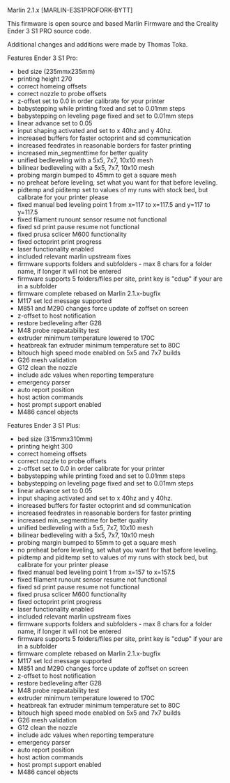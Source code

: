 Marlin 2.1.x [MARLIN-E3S1PROFORK-BYTT]

This firmware is open source and based Marlin Firmware and the Creality Ender 3 S1 PRO source code.

Additional changes and additions were made by Thomas Toka.

Features Ender 3 S1 Pro:

- bed size (235mmx235mm)
- printing height 270
- correct homeing offsets
- correct nozzle to probe offsets
- z-offset set to 0.0 in order calibrate for your printer
- babystepping while printing fixed and set to 0.01mm steps
- babystepping on leveling page fixed and set to 0.01mm steps
- linear advance set to 0.05
- input shaping activated and set to x 40hz and y 40hz.
- increased buffers for faster octoprint and sd communication
- increased feedrates in reasonable borders for faster printing
- increased min_segmenttime for better quality
- unified bedleveling with a 5x5, 7x7, 10x10 mesh
- bilinear bedleveling with a 5x5, 7x7, 10x10 mesh
- probing margin bumped to 45mm to get a square mesh
- no preheat before leveling, set what you want for that before leveling.
- pidtemp and piditemp set to values of my runs with stock bed, but calibrate for your printer please
- fixed manual bed leveling point 1 from x=117 to x=117.5 and y=117 to y=117.5
- fixed filament runount sensor resume not functional
- fixed sd print pause resume not functional
- fixed prusa sclicer M600 functionality
- fixed octoprint print progress
- laser functionality enabled
- included relevant marlin upstream fixes
- firmware supports folders and subfolders - max 8 chars for a folder name, if longer it will not be entered
- firmware supports 5 folders/files per site, print key is "cdup" if your are in a subfolder
- firmware complete rebased on Marlin 2.1.x-bugfix
- M117 set lcd message supported
- M851 and M290 changes force update of zoffset on screen
- z-offset to host notification
- restore bedleveling after G28
- M48 probe repeatability test
- extruder minimum temperature lowered to 170C
- heatbreak fan extruder minimum temperature set to 80C
- bltouch high speed mode enabled on 5x5 and 7x7 builds
- G26 mesh validation
- G12 clean the nozzle
- include adc values when reporting temperature
- emergency parser
- auto report position
- host action commands
- host prompt support enabled
- M486 cancel objects


Features Ender 3 S1 Plus:

- bed size (315mmx310mm)
- printing height 300
- correct homeing offsets
- correct nozzle to probe offsets
- z-offset set to 0.0 in order calibrate for your printer
- babystepping while printing fixed and set to 0.01mm steps
- babystepping on leveling page fixed and set to 0.01mm steps
- linear advance set to 0.05
- input shaping activated and set to x 40hz and y 40hz.
- increased buffers for faster octoprint and sd communication
- increased feedrates in reasonable borders for faster printing
- increased min_segmenttime for better quality
- unified bedleveling with a 5x5, 7x7, 10x10 mesh
- bilinear bedleveling with a 5x5, 7x7, 10x10 mesh
- probing margin bumped to 55mm to get a square mesh
- no preheat before leveling, set what you want for that before leveling.
- pidtemp and piditemp set to values of my runs with stock bed, but calibrate for your printer please
- fixed manual bed leveling point 1 from x=157 to x=157.5
- fixed filament runount sensor resume not functional
- fixed sd print pause resume not functional
- fixed prusa sclicer M600 functionality
- fixed octoprint print progress
- laser functionality enabled
- included relevant marlin upstream fixes
- firmware supports folders and subfolders - max 8 chars for a folder name, if longer it will not be entered
- firmware supports 5 folders/files per site, print key is "cdup" if your are in a subfolder
- firmware complete rebased on Marlin 2.1.x-bugfix
- M117 set lcd message supported
- M851 and M290 changes force update of zoffset on screen
- z-offset to host notification
- restore bedleveling after G28
- M48 probe repeatability test
- extruder minimum temperature lowered to 170C
- heatbreak fan extruder minimum temperature set to 80C
- bltouch high speed mode enabled on 5x5 and 7x7 builds
- G26 mesh validation
- G12 clean the nozzle
- include adc values when reporting temperature
- emergency parser
- auto report position
- host action commands
- host prompt support enabled
- M486 cancel objects
